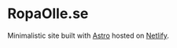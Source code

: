 # RopaOlle.se

Minimalistic site built with [Astro](https://astro.build/) hosted on [Netlify](https://www.netlify.com/).

<!-- TODO: New badeg
[![Netlify Status](https://api.netlify.com/api/v1/badges/55296b8d-9712-4182-aa70-1570bea52983/deploy-status)](https://app.netlify.com/sites/angry-kepler-510f4d/deploys)
 -->